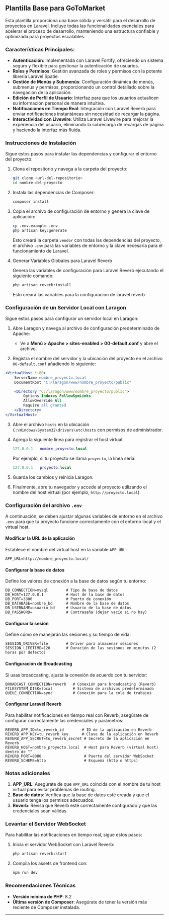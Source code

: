## Plantilla Base para GoToMarket

Esta plantilla proporciona una base sólida y versátil para el desarrollo de proyectos en Laravel. Incluye todas las funcionalidades esenciales para acelerar el proceso de desarrollo, manteniendo una estructura confiable y optimizada para proyectos escalables.

### Características Principales:

- **Autenticación**: Implementada con Laravel Fortify, ofreciendo un sistema seguro y flexible para gestionar la autenticación de usuarios.
- **Roles y Permisos**: Gestión avanzada de roles y permisos con la potente librería Laravel Spatie.
- **Gestión de Menús y Submenús**: Configuración dinámica de menús, submenús y permisos, proporcionando un control detallado sobre la navegación de la aplicación.
- **Edición de Perfil de Usuario**: Interfaz para que los usuarios actualicen su información personal de manera intuitiva.
- **Notificaciones en Tiempo Real**: Integración con Laravel Reverb para enviar notificaciones instantáneas sin necesidad de recargar la página.
- **Interactividad con Livewire**: Utiliza Laravel Livewire para mejorar la experiencia del usuario, eliminando la sobrecarga de recargas de página y haciendo la interfaz más fluida.

### Instrucciones de Instalación

Sigue estos pasos para instalar las dependencias y configurar el entorno del proyecto:

1. Clona el repositorio y navega a la carpeta del proyecto:

    ```bash
    git clone <url-del-repositorio>
    cd nombre-del-proyecto
    ```

2. Instala las dependencias de Composer:

    ```bash
    composer install
    ```

3. Copia el archivo de configuración de entorno y genera la clave de aplicación:

    ```bash
    cp .env.example .env
    php artisan key:generate
    ```

   Esto creará la carpeta `vendor` con todas las dependencias del proyecto, el archivo `.env` para las variables de entorno y la clave necesaria para el funcionamiento de Laravel.
4. Generar Variables Globales para Laravel Reverb

   Genera las variables de configuración para Laravel Reverb ejecutando el siguiente comando:
    ```bash
    php artisan reverb:install
    ```
   Esto creará  las variables para la configuracion de laravel reverb

### Configuración de un Servidor Local con Laragon

Sigue estos pasos para configurar un servidor local en Laragon:

1. Abre Laragon y navega al archivo de configuración predeterminado de Apache:
    - Ve a **Menú > Apache > sites-enabled > 00-default.conf** y abre el archivo.

2. Registra el nombre del servidor y la ubicación del proyecto en el archivo `00-default.conf` añadiendo lo siguiente:

```apache
<VirtualHost *:80>
    ServerName nombre_proyecto.local
    DocumentRoot "C:/laragon/www/nombre_proyecto/public"

    <Directory "C:/laragon/www/nombre_proyecto/public">
        Options Indexes FollowSymLinks
        AllowOverride All
        Require all granted
    </Directory>
</VirtualHost>
```
3. Abre el archivo `hosts` en la ubicación `C:\Windows\System32\drivers\etc\hosts` con permisos de administrador.

4. Agrega la siguiente línea para registrar el host virtual:

    ```lua
    127.0.0.1   nombre_proyecto.local
    ```

   Por ejemplo, si tu proyecto se llama `proyecto`, la línea sería:

    ```lua
    127.0.0.1   proyecto.local
    ```

5. Guarda los cambios y reinicia Laragon.
6. Finalmente, abre tu navegador y accede al proyecto utilizando el nombre del host virtual (por ejemplo, `http://proyecto.local`).

### Configuración del archivo `.env`

A continuación, se deben ajustar algunas variables de entorno en el archivo `.env` para que tu proyecto funcione correctamente con el entorno local y el virtual host.

#### Modificar la URL de la aplicación

Establece el nombre del virtual host en la variable `APP_URL`:

```env
APP_URL=http://nombre_proyecto.local/
```

#### Configurar la base de datos
Define los valores de conexión a la base de datos según tu entorno:

```env
DB_CONNECTION=mysql        # Tipo de base de datos
DB_HOST=127.0.0.1          # Host de la base de datos
DB_PORT=3306               # Puerto de conexión
DB_DATABASE=nombre_bd      # Nombre de la base de datos
DB_USERNAME=usuario_bd     # Usuario de la base de datos
DB_PASSWORD=               # Contraseña (dejar vacío si no hay)
 ```

#### Configurar la sesión
Define cómo se manejarán las sesiones y su tiempo de vida:

```env
SESSION_DRIVER=file        # Driver para almacenar sesiones
SESSION_LIFETIME=120       # Duración de las sesiones en minutos (2 horas por defecto)
 ```
#### Configuración de Broadcasting
Si usas broadcasting, ajusta la conexión de acuerdo con tu servidor:

```env
BROADCAST_CONNECTION=reverb   # Conexión para broadcasting (Reverb)
FILESYSTEM_DISK=local         # Sistema de archivos predeterminado
QUEUE_CONNECTION=sync         # Conexión para la cola de trabajos
 ```

#### Configurar Laravel Reverb
Para habilitar notificaciones en tiempo real con Reverb, asegúrate de configurar correctamente las credenciales y parámetros:

```env
REVERB_APP_ID=tu_reverb_id        # ID de la aplicación en Reverb
REVERB_APP_KEY=tu_reverb_key      # Clave de la aplicación en Reverb
REVERB_APP_SECRET=tu_reverb_secret # Secreto de la aplicación en Reverb
REVERB_HOST=nombre_proyecto.local  # Host para Reverb (virtual host) dentro de ""
REVERB_PORT=8080                   # Puerto del servidor WebSocket
REVERB_SCHEME=http                 # Esquema (http o https)

```
### Notas adicionales
1. **APP_URL**: Asegúrate de que `APP_URL` coincida con el nombre de tu host virtual para evitar problemas de routing.
2. **Base de datos**: Verifica que la base de datos esté creada y que el usuario tenga los permisos adecuados.
3. **Reverb**: Revisa que Reverb esté correctamente configurado y que las credenciales sean válidas.


### Levantar el Servidor WebSocket

Para habilitar las notificaciones en tiempo real, sigue estos pasos:

1. Inicia el servidor WebSocket con Laravel Reverb:

    ```bash
    php artisan reverb:start
    ```

2. Compila los assets de frontend con:

    ```bash
    npm run dev
    ```

### Recomendaciones Técnicas

- **Versión mínima de PHP**: 8.2
- **Última versión de Composer**: Asegúrate de tener la versión más reciente de Composer instalada.

---

